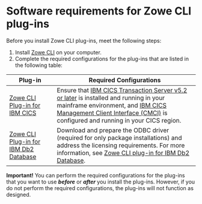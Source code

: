 # Software requirements for Zowe CLI plug-ins

Before you install Zowe CLI plug-ins, meet the following steps:

1. Install [Zowe CLI](cli-installcli.md) on your computer.
2. Complete the required configurations for the plug-ins that are listed in the following table:


| Plug-in | Required Configurations |
| --- | --- |
| [Zowe CLI Plug-in for IBM CICS](cli-cicsplugin.md) | Ensure that [IBM CICS Transaction Server v5.2 or later](https://www.ibm.com/support/knowledgecenter/en/SSGMCP_5.2.0/com.ibm.cics.ts.home.doc/welcomePage/welcomePage.html) is installed and running in your mainframe environment, and [IBM CICS Management Client Interface (CMCI)](https://www.ibm.com/support/knowledgecenter/en/SSGMCP_5.2.0/com.ibm.cics.ts.clientapi.doc/topics/clientapi_overview.html) is configured and running in your CICS region. |
| [Zowe CLI Plug-in for IBM Db2 Database](cli-db2plugin.md) | Download and prepare the ODBC driver (required for only package installations) and address the licensing requirements. For more information, see [Zowe CLI plug-in for IBM Db2 Database](cli-db2plugin.md). |

**Important!** You can perform the required configurations for the plug-ins that you want to use ***before*** or ***after*** you install the plug-ins. However, if you do not perform the required configurations, the plug-ins will not function as designed.